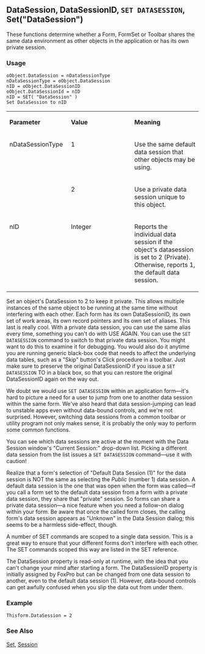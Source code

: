 ## DataSession, DataSessionID, `SET DATASESSION`, Set("DataSession")

These functions determine whether a Form, FormSet or Toolbar shares the same data environment as other objects in the application or has its own private session.

### Usage

```foxpro
oObject.DataSession = nDataSessionType
nDataSessionType = oObject.DataSession
nID = oObject.DataSessionID
oObject.DataSessionId = nID
nID = SET( "DataSession" )
Set DataSession to nID
```
<table>
<tr>
  <td width="32%" valign="top">
  <p><b>Parameter</b></p>
  </td>
  <td width="23%" valign="top">
  <p><b>Value</b></p>
  </td>
  <td width="45%" valign="top">
  <p><b>Meaning</b></p>
  </td>
 </tr>
<tr>
  <td width="32%" rowspan="2" valign="top">
  <p>nDataSessionType</p>
  </td>
  <td width="23%" valign="top">
  <p>1</p>
  </td>
  <td width="45%" valign="top">
  <p>Use the same default data session that other objects may be using.</p>
  </td>
 </tr>
<tr>
  <td width="33%" valign="top">
  <p>2</p>
  </td>
  <td width="67%" valign="top">
  <p>Use a private data session unique to this object.</p>
  </td>
 </tr>
<tr>
  <td width="32%" valign="top">
  <p>nID</p>
  </td>
  <td width="23%" valign="top">
  <p>Integer</p>
  </td>
  <td width="45%" valign="top">
  <p>Reports the individual data session if the object's datasession is set to 2 (Private). Otherwise, reports 1, the default data session.</p>
  </td>
 </tr>
</table>

Set an object's DataSession to 2 to keep it private. This allows multiple instances of the same object to be running at the same time without interfering with each other. Each form has its own DataSessionID, its own set of work areas, its own record pointers and its own set of aliases. This last is really cool. With a private data session, you can use the same alias every time, something you can't do with USE AGAIN. You can use the `SET DATASESSION` command to switch to that private data session. You might want to do this to examine it for debugging. You would also do it anytime you are running generic black-box code that needs to affect the underlying data tables, such as a "Skip" button's Click procedure in a toolbar. Just make sure to preserve the original DataSessionID if you issue a `SET DATASESSION` TO in a black box, so that you can restore the original DataSessionID again on the way out.

We doubt we would use `SET DATASESSION` within an application form&mdash;it's hard to picture a need for a user to jump from one to another data session within the same form. We've also heard that data session-jumping can lead to unstable apps even without data-bound controls, and we're not surprised. However, switching data sessions from a common toolbar or utility program not only makes sense, it is probably the only way to perform some common functions. 

You can see which data sessions are active at the moment with the Data Session window's "Current Session:" drop-down list. Picking a different data session from the list issues a `SET DATASESSION` command&mdash;use it with caution!

Realize that a form's selection of "Default Data Session (1)" for the data session is NOT the same as selecting the *Public* (number 1) data session. A default data session is the one that was open when the form was called&mdash;if you call a form set to the default data session from a form with a private data session, they share that "private" session. So forms can share a private data session&mdash;a nice feature when you need a follow-on dialog within your form. Be aware that once the called form closes, the calling form's data session appears as "Unknown" in the Data Session dialog; this seems to be a harmless side-effect, though.

A number of SET commands are scoped to a single data session. This is a great way to ensure that your different forms don't interfere with each other. The SET commands scoped this way are listed in the SET reference.

The DataSession property is read-only at runtime, with the idea that you can't change your mind after starting a form. The DataSessionID property is initially assigned by FoxPro but can be changed from one data session to another, even to the default data session (1). However, data-bound controls can get awfully confused when you slip the data out from under them.

### Example

```foxpro
Thisform.DataSession = 2
```
### See Also

[Set](s4g126.md), [Session](s4g873.md)
